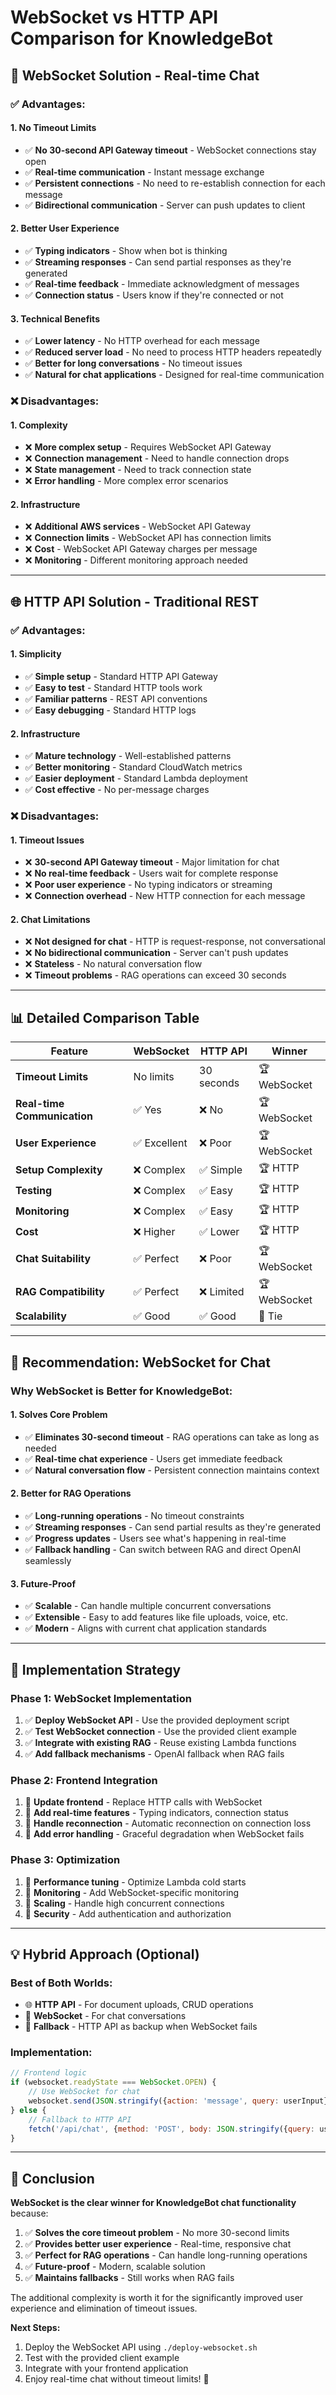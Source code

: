 # WebSocket vs HTTP API Comparison for KnowledgeBot

## 🚀 **WebSocket Solution - Real-time Chat**

### **✅ Advantages:**

#### **1. No Timeout Limits**
- ✅ **No 30-second API Gateway timeout** - WebSocket connections stay open
- ✅ **Real-time communication** - Instant message exchange
- ✅ **Persistent connections** - No need to re-establish connection for each message
- ✅ **Bidirectional communication** - Server can push updates to client

#### **2. Better User Experience**
- ✅ **Typing indicators** - Show when bot is thinking
- ✅ **Streaming responses** - Can send partial responses as they're generated
- ✅ **Real-time feedback** - Immediate acknowledgment of messages
- ✅ **Connection status** - Users know if they're connected or not

#### **3. Technical Benefits**
- ✅ **Lower latency** - No HTTP overhead for each message
- ✅ **Reduced server load** - No need to process HTTP headers repeatedly
- ✅ **Better for long conversations** - No timeout issues
- ✅ **Natural for chat applications** - Designed for real-time communication

### **❌ Disadvantages:**

#### **1. Complexity**
- ❌ **More complex setup** - Requires WebSocket API Gateway
- ❌ **Connection management** - Need to handle connection drops
- ❌ **State management** - Need to track connection state
- ❌ **Error handling** - More complex error scenarios

#### **2. Infrastructure**
- ❌ **Additional AWS services** - WebSocket API Gateway
- ❌ **Connection limits** - WebSocket API has connection limits
- ❌ **Cost** - WebSocket API Gateway charges per message
- ❌ **Monitoring** - Different monitoring approach needed

---

## 🌐 **HTTP API Solution - Traditional REST**

### **✅ Advantages:**

#### **1. Simplicity**
- ✅ **Simple setup** - Standard HTTP API Gateway
- ✅ **Easy to test** - Standard HTTP tools work
- ✅ **Familiar patterns** - REST API conventions
- ✅ **Easy debugging** - Standard HTTP logs

#### **2. Infrastructure**
- ✅ **Mature technology** - Well-established patterns
- ✅ **Better monitoring** - Standard CloudWatch metrics
- ✅ **Easier deployment** - Standard Lambda deployment
- ✅ **Cost effective** - No per-message charges

### **❌ Disadvantages:**

#### **1. Timeout Issues**
- ❌ **30-second API Gateway timeout** - Major limitation for chat
- ❌ **No real-time feedback** - Users wait for complete response
- ❌ **Poor user experience** - No typing indicators or streaming
- ❌ **Connection overhead** - New HTTP connection for each message

#### **2. Chat Limitations**
- ❌ **Not designed for chat** - HTTP is request-response, not conversational
- ❌ **No bidirectional communication** - Server can't push updates
- ❌ **Stateless** - No natural conversation flow
- ❌ **Timeout problems** - RAG operations can exceed 30 seconds

---

## 📊 **Detailed Comparison Table**

| Feature | WebSocket | HTTP API | Winner |
|---------|-----------|----------|---------|
| **Timeout Limits** | No limits | 30 seconds | 🏆 WebSocket |
| **Real-time Communication** | ✅ Yes | ❌ No | 🏆 WebSocket |
| **User Experience** | ✅ Excellent | ❌ Poor | 🏆 WebSocket |
| **Setup Complexity** | ❌ Complex | ✅ Simple | 🏆 HTTP |
| **Testing** | ❌ Complex | ✅ Easy | 🏆 HTTP |
| **Monitoring** | ❌ Complex | ✅ Easy | 🏆 HTTP |
| **Cost** | ❌ Higher | ✅ Lower | 🏆 HTTP |
| **Chat Suitability** | ✅ Perfect | ❌ Poor | 🏆 WebSocket |
| **RAG Compatibility** | ✅ Perfect | ❌ Limited | 🏆 WebSocket |
| **Scalability** | ✅ Good | ✅ Good | 🤝 Tie |

---

## 🎯 **Recommendation: WebSocket for Chat**

### **Why WebSocket is Better for KnowledgeBot:**

#### **1. Solves Core Problem**
- ✅ **Eliminates 30-second timeout** - RAG operations can take as long as needed
- ✅ **Real-time chat experience** - Users get immediate feedback
- ✅ **Natural conversation flow** - Persistent connection maintains context

#### **2. Better for RAG Operations**
- ✅ **Long-running operations** - No timeout constraints
- ✅ **Streaming responses** - Can send partial results as they're generated
- ✅ **Progress updates** - Users see what's happening in real-time
- ✅ **Fallback handling** - Can switch between RAG and direct OpenAI seamlessly

#### **3. Future-Proof**
- ✅ **Scalable** - Can handle multiple concurrent conversations
- ✅ **Extensible** - Easy to add features like file uploads, voice, etc.
- ✅ **Modern** - Aligns with current chat application standards

---

## 🚀 **Implementation Strategy**

### **Phase 1: WebSocket Implementation**
1. ✅ **Deploy WebSocket API** - Use the provided deployment script
2. ✅ **Test WebSocket connection** - Use the provided client example
3. ✅ **Integrate with existing RAG** - Reuse existing Lambda functions
4. ✅ **Add fallback mechanisms** - OpenAI fallback when RAG fails

### **Phase 2: Frontend Integration**
1. 🔄 **Update frontend** - Replace HTTP calls with WebSocket
2. 🔄 **Add real-time features** - Typing indicators, connection status
3. 🔄 **Handle reconnection** - Automatic reconnection on connection loss
4. 🔄 **Add error handling** - Graceful degradation when WebSocket fails

### **Phase 3: Optimization**
1. 🔄 **Performance tuning** - Optimize Lambda cold starts
2. 🔄 **Monitoring** - Add WebSocket-specific monitoring
3. 🔄 **Scaling** - Handle high concurrent connections
4. 🔄 **Security** - Add authentication and authorization

---

## 💡 **Hybrid Approach (Optional)**

### **Best of Both Worlds:**
- 🌐 **HTTP API** - For document uploads, CRUD operations
- 🔌 **WebSocket** - For chat conversations
- 🔄 **Fallback** - HTTP API as backup when WebSocket fails

### **Implementation:**
```javascript
// Frontend logic
if (websocket.readyState === WebSocket.OPEN) {
    // Use WebSocket for chat
    websocket.send(JSON.stringify({action: 'message', query: userInput}));
} else {
    // Fallback to HTTP API
    fetch('/api/chat', {method: 'POST', body: JSON.stringify({query: userInput})});
}
```

---

## 🎉 **Conclusion**

**WebSocket is the clear winner for KnowledgeBot chat functionality** because:

1. ✅ **Solves the core timeout problem** - No more 30-second limits
2. ✅ **Provides better user experience** - Real-time, responsive chat
3. ✅ **Perfect for RAG operations** - Can handle long-running operations
4. ✅ **Future-proof** - Modern, scalable solution
5. ✅ **Maintains fallbacks** - Still works when RAG fails

The additional complexity is worth it for the significantly improved user experience and elimination of timeout issues.

**Next Steps:**
1. Deploy the WebSocket API using `./deploy-websocket.sh`
2. Test with the provided client example
3. Integrate with your frontend application
4. Enjoy real-time chat without timeout limits! 🚀
